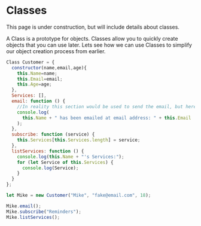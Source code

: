 # Classes

This page is under construction, but will include details about classes. 

A Class is a prototype for objects. Classes allow you to quickly create objects that you can use later. Lets see how we can use Classes to simplify our object creation process from earlier.

``` JavaScript
Class Customer = {
  constructor(name,email,age){
    this.Name=name;
    this.Email=email;
    this.Age=age;
  },
  Services: [],
  email: function () {
    //In reality this section would be used to send the email, but here it is just a placeholder
    console.log(
      this.Name + " has been emailed at email address: " + this.Email
    );
  },
  subscribe: function (service) {
    this.Services[this.Services.length] = service;
  },
  listServices: function () {
    console.log(this.Name + "'s Services:");
    for (let Service of this.Services) {
      console.log(Service);
    }
  }
};

let Mike = new Customer("Mike", "fake@email.com", 18);

Mike.email();
Mike.subscribe("Reminders");
Mike.listServices();
```
